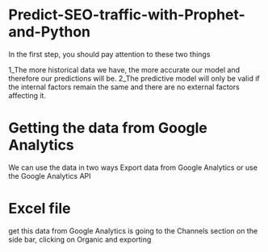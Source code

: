 # Predict-SEO-traffic-with-Prophet-and-Python

In the first step, you should pay attention to these two things

1_The more historical data we have, the more accurate our model and therefore our predictions will be.
2_The predictive model will only be valid if the internal factors remain the same and there are no external factors affecting it.

# Getting the data from Google Analytics
We can use the data in two ways
Export data from Google Analytics or use the Google Analytics API

# Excel file 

get this data from Google Analytics is going to the Channels section on the side bar, clicking on Organic and exporting 


